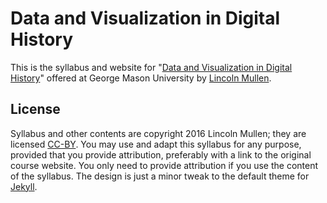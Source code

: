 # Data and Visualization in Digital History

This is the syllabus and website for "[Data and Visualization in Digital History](http://lincolnmullen.com/courses/data-dh.2016/)" offered at George Mason University by [Lincoln Mullen](http://lincolnmullen.com).

## License

Syllabus and other contents are copyright 2016 Lincoln Mullen; they are licensed [CC-BY](http://creativecommons.org/licenses/by/4.0/). You may use and adapt this syllabus for any purpose, provided that you provide attribution, preferably with a link to the original course website. You only need to provide attribution if you use the content of the syllabus. The design is just a minor tweak to the default theme for [Jekyll](http://jekyllrb.com/).

